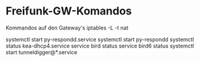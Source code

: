 # Freifunk-GW-Komandos
Kommandos auf den Gateway's
iptables -L -t nat

systemctl start py-respondd.service
systemctl start py-respondd
systemctl status kea-dhcp4.service
service bird status
service bird6 status
systemctl start tunneldigger@*.service
